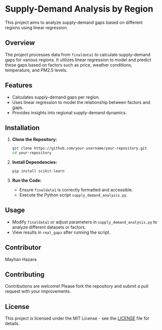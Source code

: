 

# Supply-Demand Analysis by Region

This project aims to analyze supply-demand gaps based on different regions using linear regression.

## Overview

The project processes data from `finaldata1` to calculate supply-demand gaps for various regions. It utilizes linear regression to model and predict these gaps based on factors such as price, weather conditions, temperature, and PM2.5 levels.

## Features

- Calculates supply-demand gaps per region.
- Uses linear regression to model the relationship between factors and gaps.
- Provides insights into regional supply-demand dynamics.

## Installation

1. **Clone the Repository:**
   ```bash
   git clone https://github.com/your-username/your-repository.git
   cd your-repository
   ```

2. **Install Dependencies:**
   ```bash
   pip install scikit-learn
   ```

3. **Run the Code:**
   - Ensure `finaldata1` is correctly formatted and accessible.
   - Execute the Python script `supply_demand_analysis.py`.

## Usage

- Modify `finaldata1` or adjust parameters in `supply_demand_analysis.py` to analyze different datasets or factors.
- View results in `real_gaps` after running the script.
## Contributor
  Mayhan Hazara

## Contributing

Contributions are welcome! Please fork the repository and submit a pull request with your improvements.

## License

This project is licensed under the MIT License - see the [LICENSE](LICENSE) file for details.



